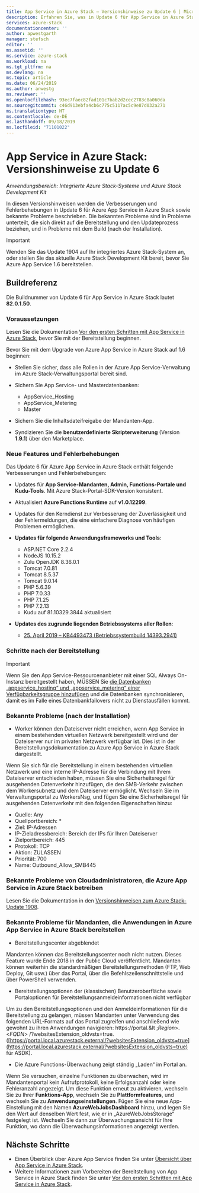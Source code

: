```yaml
---
title: App Service in Azure Stack – Versionshinweise zu Update 6 | Microsoft-Dokumentation
description: Erfahren Sie, was in Update 6 für App Service in Azure Stack enthalten ist, welche bekannten Probleme es gibt und wo das Update heruntergeladen werden kann.
services: azure-stack
documentationcenter: ''
author: apwestgarth
manager: stefsch
editor: ''
ms.assetid: ''
ms.service: azure-stack
ms.workload: na
ms.tgt_pltfrm: na
ms.devlang: na
ms.topic: article
ms.date: 06/24/2019
ms.author: anwestg
ms.reviewer: ''
ms.openlocfilehash: 93ec7faec82fad101c7bab2d2cec2783c8a060da
ms.sourcegitcommit: c46d913ebfa4cb6c775c5117ac5c9e87d032a271
ms.translationtype: HT
ms.contentlocale: de-DE
ms.lasthandoff: 09/18/2019
ms.locfileid: "71101022"
---
```

# <a name="app-service-on-azure-stack-update-6-release-notes"></a>App Service in Azure Stack: Versionshinweise zu Update 6

*Anwendungsbereich: Integrierte Azure Stack-Systeme und Azure Stack Development Kit*

In diesen Versionshinweisen werden die Verbesserungen und Fehlerbehebungen in Update 6 für Azure App Service in Azure Stack sowie bekannte Probleme beschrieben. Die bekannten Probleme sind in Probleme unterteilt, die sich direkt auf die Bereitstellung und den Updateprozess beziehen, und in Probleme mit dem Build (nach der Installation).

> [!IMPORTANT]
> Wenden Sie das Update 1904 auf Ihr integriertes Azure Stack-System an, oder stellen Sie das aktuelle Azure Stack Development Kit bereit, bevor Sie Azure App Service 1.6 bereitstellen.


## <a name="build-reference"></a>Buildreferenz

Die Buildnummer von Update 6 für App Service in Azure Stack lautet **82.0.1.50**.

### <a name="prerequisites"></a>Voraussetzungen

Lesen Sie die Dokumentation [Vor den ersten Schritten mit App Service in Azure Stack](azure-stack-app-service-before-you-get-started.md), bevor Sie mit der Bereitstellung beginnen.

Bevor Sie mit dem Upgrade von Azure App Service in Azure Stack auf 1.6 beginnen:

- Stellen Sie sicher, dass alle Rollen in der Azure App Service-Verwaltung im Azure Stack-Verwaltungsportal bereit sind.

- Sichern Sie App Service- und Masterdatenbanken:
  - AppService_Hosting
  - AppService_Metering
  - Master

- Sichern Sie die Inhaltsdateifreigabe der Mandanten-App.

- Syndizieren Sie die **benutzerdefinierte Skripterweiterung** (Version **1.9.1**) über den Marketplace.

### <a name="new-features-and-fixes"></a>Neue Features und Fehlerbehebungen

Das Update 6 für Azure App Service in Azure Stack enthält folgende Verbesserungen und Fehlerbehebungen:

- Updates für **App Service-Mandanten, Admin, Functions-Portale und Kudu-Tools**. Mit Azure Stack-Portal-SDK-Version konsistent.

- Aktualisiert **Azure Functions Runtime** auf **v1.0.12299**.

- Updates für den Kerndienst zur Verbesserung der Zuverlässigkeit und der Fehlermeldungen, die eine einfachere Diagnose von häufigen Problemen ermöglichen.

- **Updates für folgende Anwendungsframeworks und Tools**:
  - ASP.NET Core 2.2.4
  - NodeJS 10.15.2
  - Zulu OpenJDK 8.36.0.1
  - Tomcat 7.0.81
  - Tomcat 8.5.37
  - Tomcat 9.0.14
  - PHP 5.6.39
  - PHP 7.0.33
  - PHP 7.1.25
  - PHP 7.2.13
  - Kudu auf 81.10329.3844 aktualisiert

- **Updates des zugrunde liegenden Betriebssystems aller Rollen**:
  - [25. April 2019 – KB4493473 (Betriebssystembuild 14393.2941)](https://support.microsoft.com/help/4493473/windows-10-update-kb4493473)

### <a name="post-deployment-steps"></a>Schritte nach der Bereitstellung

> [!IMPORTANT]
> Wenn Sie den App Service-Ressourcenanbieter mit einer SQL Always On-Instanz bereitgestellt haben, MÜSSEN Sie [die Datenbanken „appservice_hosting“ und „appservice_metering“ einer Verfügbarkeitsgruppe hinzufügen](https://docs.microsoft.com/sql/database-engine/availability-groups/windows/availability-group-add-a-database) und die Datenbanken synchronisieren, damit es im Falle eines Datenbankfailovers nicht zu Dienstausfällen kommt.

### <a name="known-issues-post-installation"></a>Bekannte Probleme (nach der Installation)

- Worker können den Dateiserver nicht erreichen, wenn App Service in einem bestehenden virtuellen Netzwerk bereitgestellt wird und der Dateiserver nur im privaten Netzwerk verfügbar ist. Dies ist in der Bereitstellungsdokumentation zu Azure App Service in Azure Stack dargestellt.

Wenn Sie sich für die Bereitstellung in einem bestehenden virtuellen Netzwerk und eine interne IP-Adresse für die Verbindung mit Ihrem Dateiserver entschieden haben, müssen Sie eine Sicherheitsregel für ausgehenden Datenverkehr hinzufügen, die den SMB-Verkehr zwischen dem Workersubnetz und dem Dateiserver ermöglicht. Wechseln Sie im Verwaltungsportal zu WorkersNsg, und fügen Sie eine Sicherheitsregel für ausgehenden Datenverkehr mit den folgenden Eigenschaften hinzu:
 * Quelle: Any
 * Quellportbereich: *
 * Ziel: IP-Adressen
 * IP-Zieladressbereich: Bereich der IPs für Ihren Dateiserver
 * Zielportbereich: 445
 * Protokoll: TCP
 * Aktion: ZULASSEN
 * Priorität: 700
 * Name: Outbound_Allow_SMB445

### <a name="known-issues-for-cloud-admins-operating-azure-app-service-on-azure-stack"></a>Bekannte Probleme von Cloudadministratoren, die Azure App Service in Azure Stack betreiben

Lesen Sie die Dokumentation in den [Versionshinweisen zum Azure Stack-Update 1908](/azure-stack/operator/release-notes?view=azs-1908).

### <a name="known-issues-for-tenants-deploying-applications-on-azure-app-service-on-azure-stack"></a>Bekannte Probleme für Mandanten, die Anwendungen in Azure App Service in Azure Stack bereitstellen

- Bereitstellungscenter abgeblendet

Mandanten können das Bereitstellungscenter noch nicht nutzen. Dieses Feature wurde Ende 2018 in der Public Cloud veröffentlicht.  Mandanten können weiterhin die standardmäßigen Bereitstellungsmethoden (FTP, Web Deploy, Git usw.) über das Portal, über die Befehlszeilenschnittstelle und über PowerShell verwenden.

- Bereitstellungsoptionen der (klassischen) Benutzeroberfläche sowie Portaloptionen für Bereitstellungsanmeldeinformationen nicht verfügbar

Um zu den Bereitstellungsoptionen und den Anmeldeinformationen für die Bereitstellung zu gelangen, müssen Mandanten unter Verwendung des folgenden URL-Formats auf das Portal zugreifen und anschließend wie gewohnt zu ihren Anwendungen navigieren: https://portal.&lt ;*Region*&gt;.&lt;*FQDN*&gt; /?websitesExtension_oldvsts=true. ([https://portal.local.azurestack.external/?websitesExtension_oldvsts=true](https://portal.local.azurestack.external/?websitesExtension_oldvsts=true) für ASDK).

- Die Azure Functions-Überwachung zeigt ständig „Laden“ im Portal an.

Wenn Sie versuchen, einzelne Funktionen zu überwachen, wird im Mandantenportal kein Aufrufprotokoll, keine Erfolgsanzahl oder keine Fehleranzahl angezeigt.  Um diese Funktion erneut zu aktivieren, wechseln Sie zu Ihrer **Funktions-App**, wechseln Sie zu **Plattformfeatures**, und wechseln Sie zu **Anwendungseinstellungen**.  Fügen Sie eine neue App-Einstellung mit den Namen **AzureWebJobsDashboard** hinzu, und legen Sie den Wert auf denselben Wert fest, wie er in „AzureWebJobsStorage“ festgelegt ist.  Wechseln Sie dann zur Überwachungsansicht für Ihre Funktion, wo dann die Überwachungsinformationen angezeigt werden.

## <a name="next-steps"></a>Nächste Schritte

- Einen Überblick über Azure App Service finden Sie unter [Übersicht über App Service in Azure Stack](azure-stack-app-service-overview.md).
- Weitere Informationen zum Vorbereiten der Bereitstellung von App Service in Azure Stack finden Sie unter [Vor den ersten Schritten mit App Service in Azure Stack](azure-stack-app-service-before-you-get-started.md).
